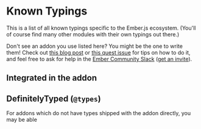 # Known Typings

This is a list of all known typings specific to the Ember.js ecosystem. (You'll of
course find many other modules with their own typings out there.)

Don't see an addon you use listed here? You might be the one to write them! Check
out [this blog post] or [this quest issue] for tips on how to do it, and feel free
to ask for help in the [Ember Community Slack] ([get an invite]).

[this blog post]: http://www.chriskrycho.com/2017/typing-your-ember-part-5.html
[this quest issue]: https://github.com/typed-ember/ember-typings/issues/14
[Ember Community Slack]: https://embercommunity.slack.com/
[get an invite]: https://ember-community-slackin.herokuapp.com/

## Integrated in the addon



## DefinitelyTyped (`@types`)

For addons which do not have types shipped with the addon directly, you may be
able 